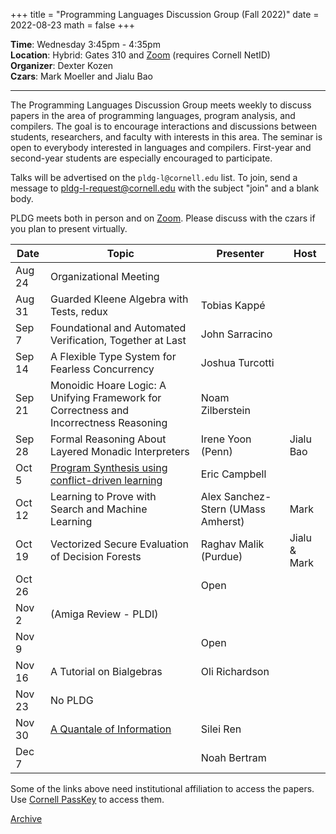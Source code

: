 +++
title = "Programming Languages Discussion Group (Fall 2022)"
date = 2022-08-23
math = false
+++

**Time**: Wednesday 3:45pm - 4:35pm <br/>
**Location**: Hybrid: Gates 310 and [Zoom][] (requires Cornell NetID) <br/>
**Organizer**: Dexter Kozen <br/>
**Czars**: Mark Moeller and Jialu Bao

---

The Programming Languages Discussion Group meets weekly to discuss papers in the
area of programming languages, program analysis, and compilers. The goal is to
encourage interactions and discussions between students, researchers, and
faculty with interests in this area. The seminar is open to everybody interested
in languages and compilers. First-year and second-year students are especially encouraged to participate. 



Talks will be advertised on the `pldg-l@cornell.edu` list. To join, send a
message to [pldg-l-request@cornell.edu][join-pldg] with the subject "join" and a
blank body.

PLDG meets both in person and on [Zoom][]. Please discuss with the czars if you
plan to present virtually.


| Date    | Topic                  | Presenter      | Host |
|---------|------------------------|----------------|------|
| Aug 24  | Organizational Meeting |                |      |
| Aug 31  | Guarded Kleene Algebra with Tests, redux | Tobias Kappé |      |
| Sep 7   | Foundational and Automated Verification, Together at Last                      | John Sarracino |      |
| Sep 14  | A Flexible Type System for Fearless Concurrency    | Joshua Turcotti  |      |
| Sep 21  | Monoidic Hoare Logic: A Unifying Framework for Correctness and Incorrectness Reasoning | Noam Zilberstein |      |
| Sep 28  | Formal Reasoning About Layered Monadic Interpreters | Irene Yoon (Penn) | Jialu Bao  |
| Oct 5   | [Program Synthesis using conflict-driven learning][synth] | Eric Campbell   |      |
| Oct 12  | Learning to Prove with Search and Machine Learning | Alex Sanchez-Stern (UMass Amherst) | Mark |
| Oct 19  | Vectorized Secure Evaluation of Decision Forests | Raghav Malik (Purdue) | Jialu & Mark |
| Oct 26  |                        | Open |      |
| Nov 2   | (Amiga Review - PLDI)  |                |      |
| Nov 9   |                        | Open |      |
| Nov 16  | A Tutorial on Bialgebras | Oli Richardson |      |
| Nov 23  | No PLDG                |                |      |
| Nov 30  | [A Quantale of Information][quantale] | Silei Ren   |      |
| Dec 7   |                        | Noah Bertram   |      |


Some of the links above need institutional affiliation to access the papers.
Use [Cornell PassKey](https://www.library.cornell.edu/services/apps/passkey)
to access them.

[Archive](../)

[join-pldg]: mailto:pldg-l-request@cornell.edu?subject=join
[zoom]: https://cornell.zoom.us/j/231639869?pwd=UHNVcnY3ZXVydk5pcTRyQk5ncEhJZz09
[synth]:https://dl.acm.org/doi/10.1145/3192366.3192382
[quantale]:https://research.chalmers.se/publication/528939/file/528939_Fulltext.pdf
